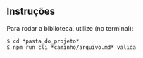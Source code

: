 
## Instruções

Para rodar a biblioteca, utilize (no terminal):
                  
    $ cd *pasta_do_projeto*
    $ npm run cli *caminho/arquivo.md* valida
